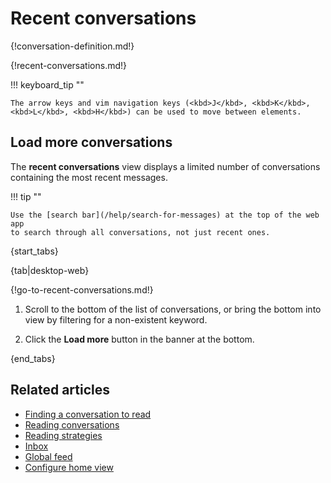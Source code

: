 # Recent conversations

{!conversation-definition.md!}

{!recent-conversations.md!}

!!! keyboard_tip ""

    The arrow keys and vim navigation keys (<kbd>J</kbd>, <kbd>K</kbd>,
    <kbd>L</kbd>, <kbd>H</kbd>) can be used to move between elements.

## Load more conversations

The **recent conversations** view displays a limited number of conversations
containing the most recent messages.

!!! tip ""

    Use the [search bar](/help/search-for-messages) at the top of the web app
    to search through all conversations, not just recent ones.

{start_tabs}

{tab|desktop-web}

{!go-to-recent-conversations.md!}

1. Scroll to the bottom of the list of conversations, or bring the bottom into
   view by filtering for a non-existent keyword.

1. Click the **Load more** button in the banner at the bottom.

{end_tabs}

## Related articles
* [Finding a conversation to read](/help/finding-a-conversation-to-read)
* [Reading conversations](/help/reading-conversations)
* [Reading strategies](/help/reading-strategies)
* [Inbox](/help/inbox)
* [Global feed](/help/global-feed)
* [Configure home view](/help/configure-home-view)
